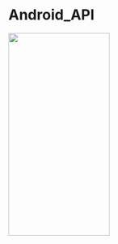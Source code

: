 # Android_API

<img src="https://user-images.githubusercontent.com/62303802/105629932-e582d380-5e6b-11eb-8899-40061c9bab15.jpg" width="200" height="400" />
